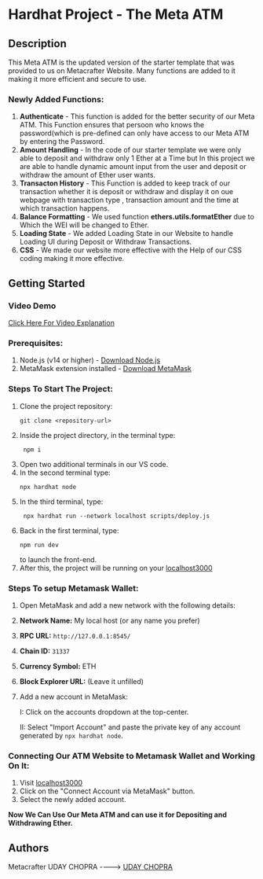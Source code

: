 # Hardhat Project - The Meta ATM 
## Description
This Meta ATM is the updated version of the starter template that was provided to us on Metacrafter Website. Many functions are added to it making it more efficient and secure to use.
### Newly Added Functions:
1. **Authenticate** - This function is added for the better security of our Meta ATM. This Function ensures that persoon who knows the password(which is pre-defined can only have access to our Meta ATM by entering the Password.
2. **Amount Handling** - In the code of our starter template we were only able to deposit and withdraw only 1 Ether at a Time but In this project we are able to handle dynamic amount input from the user and deposit or withdraw the amount of Ether user wants.
3. **Transacton History** - This Function is added to keep track of our transaction whether it is deposit or withdraw and display it on oue webpage with transaction type , transaction amount and the time at which transaction happens.
4. **Balance Formatting** - We used function **ethers.utils.formatEther** due to Which the WEI will be changed to Ether. 
5. **Loading State** - We added Loading State in our Website to handle Loading UI during Deposit or Withdraw Transactions.
6. **CSS** - We made our website more effective with the Help of our CSS coding making it more effective.  
## Getting Started
### Video Demo 
[Click Here For Video Explanation](https://www.loom.com/share/42df0d7b9b83469889ead1231b5240ec?sid=7f50edd7-c7cf-428a-9a33-96745660110a) 
     

### Prerequisites: 
1. Node.js (v14 or higher) - [Download Node.js](https://nodejs.org/)
2. MetaMask extension installed - [Download MetaMask](https://metamask.io/download/)
### Steps To Start The Project: 
1. Clone the project repository:
   ```
   git clone <repository-url>
   ```
2. Inside the project directory, in the terminal type:
   ```
    npm i
   ```
3. Open two additional terminals in our VS code.
4. In the second terminal type:
   ```
   npx hardhat node
   ```
5. In the third terminal, type:
   ```
    npx hardhat run --network localhost scripts/deploy.js
   ```
6. Back in the first terminal, type:
   ```
   npm run dev
   ```
   to launch the front-end. 
 7. After this, the project will be running on your [localhost3000](http://localhost:3000/)

### Steps To setup Metamask Wallet:
1. Open MetaMask and add a new network with the following details:
2. **Network Name:** My local host (or any name you prefer)
3. **RPC URL:** `http://127.0.0.1:8545/`
4. **Chain ID:** `31337`
5. **Currency Symbol:** ETH
6. **Block Explorer URL:** (Leave it unfilled)
7. Add a new account in MetaMask:
   
    I: Click on the accounts dropdown at the top-center.
   
   II: Select "Import Account" and paste the private key of any account generated by `npx hardhat node`.

### Connecting Our ATM Website to Metamask Wallet and Working On It:
1.  Visit [localhost3000](http://localhost:3000/)
2.  Click on the "Connect Account via MetaMask" button.
3.  Select the newly added account.
 
 
 **Now We Can Use Our Meta ATM and can use it for Depositing and Withdrawing Ether.**

 ## Authors
Metacrafter UDAY CHOPRA ---->
[UDAY CHOPRA](https://www.linkedin.com/in/uday-chopra-86701b2b0/) 
    

